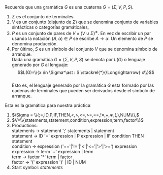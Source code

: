 Recuerde que una gramática $G$ es una cuaterna $G=(\Sigma,V,P,S)$.

1. $\Sigma$ es el conjunto de terminales.
2. $V$ es un conjunto (disjunto de $\Sigma$) que se denomina conjunto de variables sintácticas o categorías gramáticales,
3. $P$ es un conjunto de pares de $V \times (V \cup \Sigma)^∗$. En vez de escribir un par usando la notación $(A,α) \in P$ se escribe $A \to α$. Un elemento de $P$ se denomina producción.
4. Por último, $S$ es un símbolo del conjunto $V$ que se denomina símbolo de arranque.<br>Dada una gramática $G=(\Sigma,V,P,S)$ se denota por $L(G)$ o lenguaje generado por $G$ al lenguaje: <br> $$L(G)=\\{x \in \Sigma^\ast : S \stackrel{*}{\Longrightarrow} x\\}$$ <br> Esto es, el lenguaje generado por la gramática $G$ esta formado por las cadenas de terminales que pueden ser derivados desde el símbolo de arranque.

Esta es la gramática para nuestra práctica:

1. $\Sigma = \\{;=,ID,P,IF,THEN,<,>,<=,>=,==,!=,+,∗,(,),NUM\\},$
2. $V=\\{statements,statement,condition,expression,term,factor\\}$
3. Productions: <br> statements $\to$ statement ';' statements | statement <br> statement $\to$ ID '=' expression | P expression | IF condition THEN statement <br> condition $\to$ expression ('=='|'!='|'<'|'<='|'>'|'>=') expression <br> expression $\to$ term '+' expression | term <br> term $\to$ factor '*' term | factor <br> factor $\to$ '(' expression ')' | ID | NUM
4. Start symbol: $statements$
